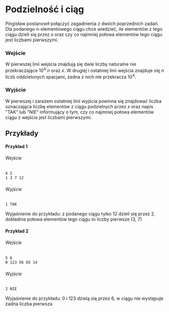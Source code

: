 # Podzielność i ciąg

Pingisław postanowił połączyć zagadnienia z dwóch poprzednich zadań. Dla podanego $n$-elementowego ciągu chce wiedzieć, ile elementów z tego ciągu dzieli się przez $x$ oraz czy co najmniej połowa elementów tego ciągu jest liczbami pierwszymi.

### Wejście

W pierwszej linii wejścia znajdują się dwie liczby naturalne nie przekraczające $10^4$ $n$ oraz $x$. W drugiej i ostatniej linii wejścia znajduje się $n$ liczb oddzielonych spacjami, żadna z nich nie przekracza $10^4$. 
### Wyjście

W pierwszej i zarazem ostatniej linii wyjścia powinna się znajdować liczba oznaczająca liczbę elementów z ciągu podzielnych przez $x$ oraz napis "TAK" lub "NIE" informujący o tym, czy co najmniej połowa elementów ciągu z wejścia jest liczbami pierwszymi.
## Przykłady

#### Przykład 1

###### Wejście

```
4 2
1 3 7 12
```
###### Wyjście

```
1 TAK
```
Wyjaśnienie do przykładu: z podanego ciągu tylko 12 dzieli się przez 2, dokładnie połowa elementów tego ciągu to liczby pierwsze (3, 7)
#### Przykład 2

###### Wejście

```
5 6
0 123 56 65 14
```
###### Wyjście

```
2 NIE
```
Wyjaśnienie do przykładu: 0 i 123 dzielą się przez 6, w ciągu nie występuje żadna liczba pierwsza